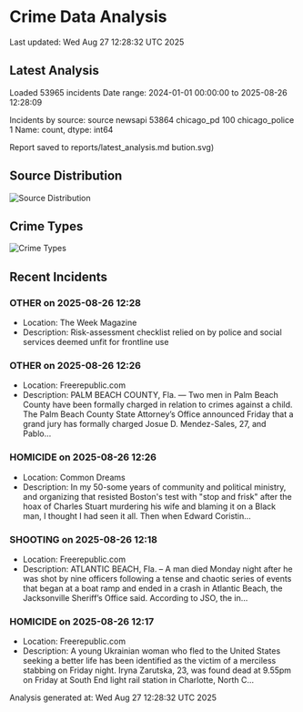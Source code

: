# Crime Data Analysis
Last updated: Wed Aug 27 12:28:32 UTC 2025

## Latest Analysis

Loaded 53965 incidents
Date range: 2024-01-01 00:00:00 to 2025-08-26 12:28:09

Incidents by source:
source
newsapi           53864
chicago_pd          100
chicago_police        1
Name: count, dtype: int64

Report saved to reports/latest_analysis.md
bution.svg)

## Source Distribution
![Source Distribution](images/source_distribution.svg)

## Crime Types
![Crime Types](images/crime_types.svg)

## Recent Incidents

### OTHER on 2025-08-26 12:28
- Location: The Week Magazine
- Description: Risk-assessment checklist relied on by police and social services deemed unfit for frontline use


### OTHER on 2025-08-26 12:26
- Location: Freerepublic.com
- Description: PALM BEACH COUNTY, Fla. — Two men in Palm Beach County have been formally charged in relation to crimes against a child. The Palm Beach County State Attorney’s Office announced Friday that a grand jury has formally charged Josue D. Mendez-Sales, 27, and Pablo…


### HOMICIDE on 2025-08-26 12:26
- Location: Common Dreams
- Description: In my 50-some years of community and political ministry, and organizing that resisted Boston's test with "stop and frisk" after the hoax of Charles Stuart murdering his wife and blaming it on a Black man, I thought I had seen it all. Then when Edward Coristin…


### SHOOTING on 2025-08-26 12:18
- Location: Freerepublic.com
- Description: ATLANTIC BEACH, Fla. – A man died Monday night after he was shot by nine officers following a tense and chaotic series of events that began at a boat ramp and ended in a crash in Atlantic Beach, the Jacksonville Sheriff’s Office said. According to JSO, the in…


### HOMICIDE on 2025-08-26 12:17
- Location: Freerepublic.com
- Description: A young Ukrainian woman who fled to the United States seeking a better life has been identified as the victim of a merciless stabbing on Friday night. Iryna Zarutska, 23, was found dead at 9.55pm on Friday at South End light rail station in Charlotte, North C…

Analysis generated at: Wed Aug 27 12:28:32 UTC 2025
